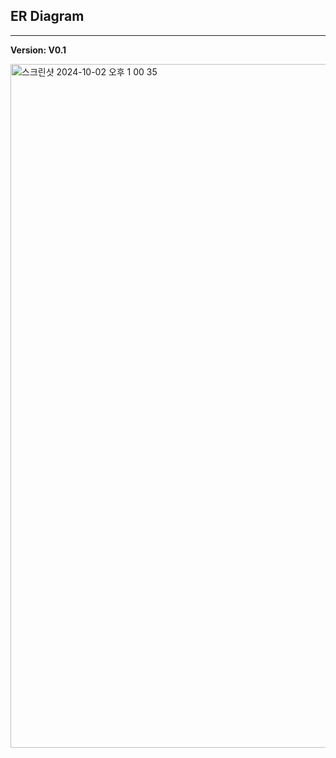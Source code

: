 ## ER Diagram
---
**Version: V0.1**

<img width="1094" alt="스크린샷 2024-10-02 오후 1 00 35" src="https://github.com/user-attachments/assets/a623ebe9-bc61-4a0f-be85-88bc9058a584">
